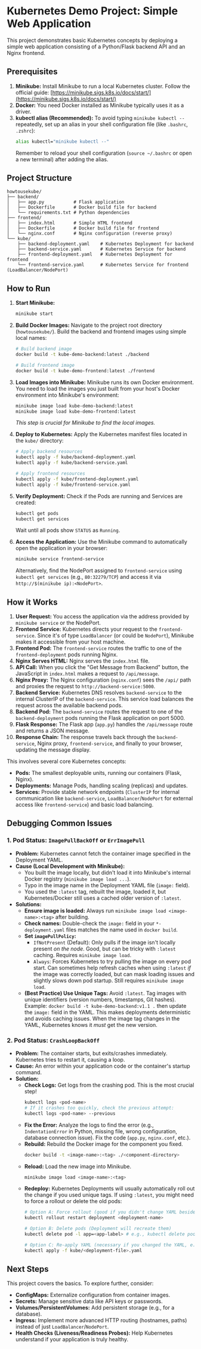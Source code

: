 # Kubernetes Demo Project: Simple Web Application

This project demonstrates basic Kubernetes concepts by deploying a simple web application consisting of a Python/Flask backend API and an Nginx frontend.

## Prerequisites

1.  **Minikube:** Install Minikube to run a local Kubernetes cluster. Follow the official guide: [https://minikube.sigs.k8s.io/docs/start/](https://minikube.sigs.k8s.io/docs/start/)
2.  **Docker:** You need Docker installed as Minikube typically uses it as a driver.
3.  **kubectl alias (Recommended):** To avoid typing `minikube kubectl --` repeatedly, set up an alias in your shell configuration file (like `.bashrc`, `.zshrc`):
    ```bash
    alias kubectl="minikube kubectl --"
    ```
    Remember to reload your shell configuration (`source ~/.bashrc` or open a new terminal) after adding the alias.

## Project Structure

```
howtousekube/
├── backend/
│   ├── app.py           # Flask application
│   ├── Dockerfile       # Docker build file for backend
│   └── requirements.txt # Python dependencies
├── frontend/
│   ├── index.html       # Simple HTML frontend
│   ├── Dockerfile       # Docker build file for frontend
│   └── nginx.conf       # Nginx configuration (reverse proxy)
└── kube/
    ├── backend-deployment.yaml    # Kubernetes Deployment for backend
    ├── backend-service.yaml       # Kubernetes Service for backend
    ├── frontend-deployment.yaml   # Kubernetes Deployment for frontend
    └── frontend-service.yaml      # Kubernetes Service for frontend (LoadBalancer/NodePort)
```

## How to Run

1.  **Start Minikube:**
    ```bash
    minikube start
    ```

2.  **Build Docker Images:**
    Navigate to the project root directory (`howtousekube/`). Build the backend and frontend images using simple local names:
    ```bash
    # Build backend image
    docker build -t kube-demo-backend:latest ./backend

    # Build frontend image
    docker build -t kube-demo-frontend:latest ./frontend
    ```

3.  **Load Images into Minikube:**
    Minikube runs its own Docker environment. You need to load the images you just built from your host's Docker environment into Minikube's environment:
    ```bash
    minikube image load kube-demo-backend:latest
    minikube image load kube-demo-frontend:latest
    ```
    *This step is crucial for Minikube to find the local images.*

4.  **Deploy to Kubernetes:**
    Apply the Kubernetes manifest files located in the `kube/` directory:
    ```bash
    # Apply backend resources
    kubectl apply -f kube/backend-deployment.yaml
    kubectl apply -f kube/backend-service.yaml

    # Apply frontend resources
    kubectl apply -f kube/frontend-deployment.yaml
    kubectl apply -f kube/frontend-service.yaml
    ```

5.  **Verify Deployment:**
    Check if the Pods are running and Services are created:
    ```bash
    kubectl get pods
    kubectl get services
    ```
    Wait until all pods show `STATUS` as `Running`.

6.  **Access the Application:**
    Use the Minikube command to automatically open the application in your browser:
    ```bash
    minikube service frontend-service
    ```
    Alternatively, find the NodePort assigned to `frontend-service` using `kubectl get services` (e.g., `80:32279/TCP`) and access it via `http://$(minikube ip):<NodePort>`.

## How it Works

1.  **User Request:** You access the application via the address provided by `minikube service` or the NodePort.
2.  **Frontend Service:** Kubernetes directs your request to the `frontend-service`. Since it's of type `LoadBalancer` (or could be `NodePort`), Minikube makes it accessible from your host machine.
3.  **Frontend Pod:** The `frontend-service` routes the traffic to one of the `frontend-deployment` pods running Nginx.
4.  **Nginx Serves HTML:** Nginx serves the `index.html` file.
5.  **API Call:** When you click the "Get Message from Backend" button, the JavaScript in `index.html` makes a request to `/api/message`.
6.  **Nginx Proxy:** The Nginx configuration (`nginx.conf`) sees the `/api/` path and proxies the request to `http://backend-service:5000`.
7.  **Backend Service:** Kubernetes DNS resolves `backend-service` to the internal ClusterIP of the `backend-service`. This service load balances the request across the available backend pods.
8.  **Backend Pod:** The `backend-service` routes the request to one of the `backend-deployment` pods running the Flask application on port 5000.
9.  **Flask Response:** The Flask app (`app.py`) handles the `/api/message` route and returns a JSON message.
10. **Response Chain:** The response travels back through the `backend-service`, Nginx proxy, `frontend-service`, and finally to your browser, updating the message display.

This involves several core Kubernetes concepts:
*   **Pods:** The smallest deployable units, running our containers (Flask, Nginx).
*   **Deployments:** Manage Pods, handling scaling (replicas) and updates.
*   **Services:** Provide stable network endpoints (`ClusterIP` for internal communication like `backend-service`, `LoadBalancer`/`NodePort` for external access like `frontend-service`) and basic load balancing.

## Debugging Common Issues

### 1. Pod Status: `ImagePullBackOff` or `ErrImagePull`

*   **Problem:** Kubernetes cannot fetch the container image specified in the Deployment YAML.
*   **Cause (Local Development with Minikube):**
    *   You built the image locally, but didn't load it into Minikube's internal Docker registry (`minikube image load ...`).
    *   Typo in the image name in the Deployment YAML file (`image:` field).
    *   You used the `:latest` tag, rebuilt the image, loaded it, but Kubernetes/Docker still uses a cached older version of `:latest`.
*   **Solutions:**
    *   **Ensure image is loaded:** Always run `minikube image load <image-name>:<tag>` after building.
    *   **Check names:** Double-check the `image:` field in your `*-deployment.yaml` files matches the name used in `docker build`.
    *   **Set `imagePullPolicy`:**
        *   `IfNotPresent` (Default): Only pulls if the image isn't locally present *on the node*. Good, but can be tricky with `:latest` caching. Requires `minikube image load`.
        *   `Always`: Forces Kubernetes to try pulling the image on every pod start. Can sometimes help refresh caches when using `:latest` *if* the image was correctly loaded, but can mask loading issues and slightly slows down pod startup. Still requires `minikube image load`.
    *   **(Best Practice) Use Unique Tags:** Avoid `:latest`. Tag images with unique identifiers (version numbers, timestamps, Git hashes). Example: `docker build -t kube-demo-backend:v1.1 .` then update the `image:` field in the YAML. This makes deployments deterministic and avoids caching issues. When the image tag changes in the YAML, Kubernetes knows it *must* get the new version.

### 2. Pod Status: `CrashLoopBackOff`

*   **Problem:** The container starts, but exits/crashes immediately. Kubernetes tries to restart it, causing a loop.
*   **Cause:** An error within your application code or the container's startup command.
*   **Solution:**
    *   **Check Logs:** Get logs from the crashing pod. This is the most crucial step!
        ```bash
        kubectl logs <pod-name>
        # If it crashes too quickly, check the previous attempt:
        kubectl logs <pod-name> --previous
        ```
    *   **Fix the Error:** Analyze the logs to find the error (e.g., `IndentationError` in Python, missing file, wrong configuration, database connection issue). Fix the code (`app.py`, `nginx.conf`, etc.).
    *   **Rebuild:** Rebuild the Docker image for the component you fixed.
        ```bash
        docker build -t <image-name>:<tag> ./<component-directory>
        ```
    *   **Reload:** Load the new image into Minikube.
        ```bash
        minikube image load <image-name>:<tag>
        ```
    *   **Redeploy:** Kubernetes Deployments will usually automatically roll out the change if you used unique tags. If using `:latest`, you might need to force a rollout or delete the old pods:
        ```bash
        # Option A: Force rollout (good if you didn't change YAML besides maybe code fixes)
        kubectl rollout restart deployment <deployment-name>

        # Option B: Delete pods (Deployment will recreate them)
        kubectl delete pod -l app=<app-label> # e.g., kubectl delete pod -l app=backend

        # Option C: Re-apply YAML (necessary if you changed the YAML, e.g., image tag)
        kubectl apply -f kube/<deployment-file>.yaml
        ```

## Next Steps

This project covers the basics. To explore further, consider:
*   **ConfigMaps:** Externalize configuration from container images.
*   **Secrets:** Manage sensitive data like API keys or passwords.
*   **Volumes/PersistentVolumes:** Add persistent storage (e.g., for a database).
*   **Ingress:** Implement more advanced HTTP routing (hostnames, paths) instead of just `LoadBalancer`/`NodePort`.
*   **Health Checks (Liveness/Readiness Probes):** Help Kubernetes understand if your application is truly healthy.
